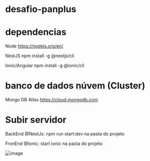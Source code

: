 # desafio-panplus

# dependencias

Node
https://nodejs.org/en/

NestJS
npm install -g @nestjs/cli

Ionic/Angular
npm install -g @ionic/cli

# banco de dados núvem (Cluster)

Mongo DB Atlas
https://cloud.mongodb.com

# Subir servidor

BackEnd @NestJs: npm run start:dev
na pasta do projeto

FronEnd @Ionic: start ionic
na pasta do projeto

![image](https://user-images.githubusercontent.com/66821796/158232731-6a473577-3482-4848-a66a-d066097176be.png)
